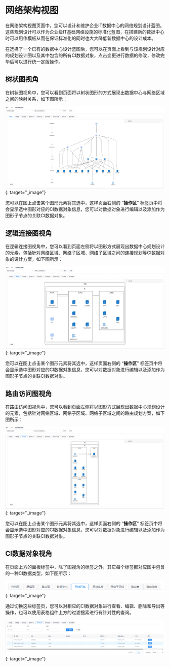 # 网络架构视图

在网络架构视图页面中，您可以设计和维护企业IT数据中心的网络规划设计蓝图。这些规划设计可以作为企业级IT基础网络设施的标准化蓝图，在搭建新的数据中心时可以用作模板从而在保证标准化的同时也大大降低新数据中心的设计成本。

在选择了一个已有的数据中心设计蓝图后，您可以在页面上看到与该规划设计对应的规划设计图以及其中包含的所有CI数据对象，点击变更进行数据的修改，修改完毕后可以进行统一定版操作。


## 树状图视角

在树状图视角中，您可以看到页面将以树状图形的方式展现出数据中心与网络区域之间的映射关系，如下图所示：

[![树状图视角图](images/cmdb-view-network-architecture/tree-mapping.png)](images/cmdb-view-network-architecture/tree-mapping.png){: target="\_image"}

您可以在图上点击某个图形元素将其选中，这样页面右侧的 “**操作区**”  标签页中将会显示选中图形对应的CI数据对象信息，您可以对数据对象进行编辑以及添加作为图形子节点的关联CI数据对象。

## 逻辑连接图视角

在逻辑连接图视角中，您可以看到页面左侧将以图形方式展现出数据中心规划设计的元素，包括针对网络区域、网络子区域、网络子区域之间的连接规划等CI数据对象的设计方案，如下图所示：

[![逻辑连接图视角](images/cmdb-view-network-architecture/planning-diagram.png)](images/cmdb-view-network-architecture/planning-diagram.png){: target="\_image"}

您可以在图上点击某个图形元素将其选中，这样页面右侧的 “**操作区**”  标签页中将会显示选中图形对应的CI数据对象信息，您可以对数据对象进行编辑以及添加作为图形子节点的关联CI数据对象。


## 路由访问图视角

在路由访问图视角中，您可以看到页面左侧将以图形方式展现出数据中心规划设计的元素，包括针对网络区域、网络子区域、网络子区域之间的路由规划方案，如下图所示：

[![路由访问图视角图](images/cmdb-view-network-architecture/route-diagram.png)](images/cmdb-view-network-architecture/route-diagram){: target="\_image"}

您可以在图上点击某个图形元素将其选中，这样页面右侧的 “**操作区**”  标签页中将会显示选中图形对应的CI数据对象信息，您可以对数据对象进行编辑以及添加作为图形子节点的关联CI数据对象。


## CI数据对象视角

在页面上方的面板标签中，除了图视角的标签之外，其它每个标签都对应图中包含的一种CI数据类型，如下图所示：

[![CI数据类型标签](images/cmdb-view-network-architecture/pannel-tabs.png)](images/cmdb-view-network-architecture/pannel-tabs.png){: target="\_image"}

通过切换这些标签页，您可以对相应的CI数据对象进行查看、编辑、删除和导出等操作，也可以使用表格组件上方的过滤搜索进行有针对性的查询。

[![CI数据对象表格](images/cmdb-view-network-architecture/data-tables.png)](images/cmdb-view-network-architecture/data-tables.png){: target="\_image"}
